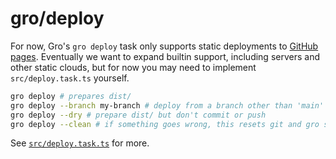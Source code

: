 # gro/deploy

For now, Gro's `gro deploy` task only supports static deployments to
[GitHub pages](https://pages.github.com/).
Eventually we want to expand builtin support,
including servers and other static clouds,
but for now you may need to implement `src/deploy.task.ts` yourself.

```bash
gro deploy # prepares dist/
gro deploy --branch my-branch # deploy from a branch other than 'main'
gro deploy --dry # prepare dist/ but don't commit or push
gro deploy --clean # if something goes wrong, this resets git and gro state
```

See [`src/deploy.task.ts`](/src/deploy.task.ts) for more.
